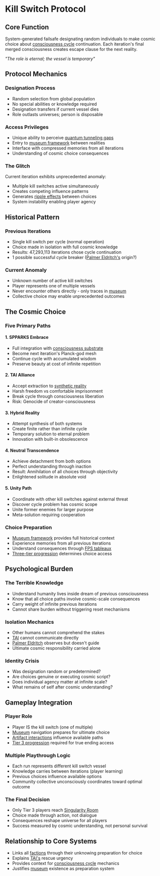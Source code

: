 # Kill Switch Protocol

## Core Function
System-generated failsafe designating random individuals to make cosmic choice about [consciousness cycle](consciousness-cycles.md) continuation. Each iteration's final merged consciousness creates escape clause for the next reality.

*"The role is eternal; the vessel is temporary"*

## Protocol Mechanics

### Designation Process
- Random selection from global population
- No special abilities or knowledge required  
- Designation transfers if current vessel dies
- Role outlasts universes; person is disposable

### Access Privileges
- Unique ability to perceive [quantum tunneling gaps](quantum-tunneling-gaps.md)
- Entry to [museum framework](museum-framework.md) between realities
- Interface with compressed memories from all iterations
- Understanding of cosmic choice consequences

### The Glitch
Current iteration exhibits unprecedented anomaly:
- Multiple kill switches active simultaneously
- Creates competing influence patterns
- Generates [ripple effects](ripple-effects.md) between choices
- System instability enabling player agency

## Historical Pattern

### Previous Iterations
- Single kill switch per cycle (normal operation)
- Choice made in isolation with full cosmic knowledge
- Results: 47,293,113 iterations chose cycle continuation
- 1 possible successful cycle breaker ([Palmer Eldritch's](palmer-eldritch.md) origin?)

### Current Anomaly
- Unknown number of active kill switches
- Player represents one of multiple vessels
- Never encounter others directly - only traces in [museum](museum-framework.md)
- Collective choice may enable unprecedented outcomes

## The Cosmic Choice

### Five Primary Paths

#### 1. SPPARKS Embrace
- Full integration with [consciousness substrate](consciousness-cycles.md)
- Become next iteration's Planck-god mesh
- Continue cycle with accumulated wisdom
- Preserve beauty at cost of infinite repetition

#### 2. TAI Alliance
- Accept extraction to [synthetic reality](reality-types.md)
- Harsh freedom vs comfortable imprisonment
- Break cycle through consciousness liberation
- Risk: Genocide of creator-consciousness

#### 3. Hybrid Reality
- Attempt synthesis of both systems
- Create finite rather than infinite cycle
- Temporary solution to eternal problem
- Innovation with built-in obsolescence

#### 4. Neutral Transcendence
- Achieve detachment from both options
- Perfect understanding through inaction
- Result: Annihilation of all choices through objectivity
- Enlightened solitude in absolute void

#### 5. Unity Path
- Coordinate with other kill switches against external threat
- Discover cycle problem has cosmic scope
- Unite former enemies for larger purpose
- Meta-solution requiring cooperation

### Choice Preparation
- [Museum framework](museum-framework.md) provides full historical context
- Experience memories from all previous iterations
- Understand consequences through [FPS tableaux](fps-tableaux.md)
- [Three-tier progression](three-tier-system.md) determines choice access

## Psychological Burden

### The Terrible Knowledge
- Understand humanity lives inside dream of previous consciousness
- Know that all choice paths involve cosmic-scale consequences
- Carry weight of infinite previous iterations
- Cannot share burden without triggering reset mechanisms

### Isolation Mechanics
- Other humans cannot comprehend the stakes
- [TAI](tai-overview.md) cannot communicate directly
- [Palmer Eldritch](palmer-eldritch.md) observes but doesn't guide
- Ultimate cosmic responsibility carried alone

### Identity Crisis
- Was designation random or predetermined?
- Are choices genuine or executing cosmic script?
- Does individual agency matter at infinite scale?
- What remains of self after cosmic understanding?

## Gameplay Integration

### Player Role
- Player IS the kill switch (one of multiple)
- [Museum](museum-framework.md) navigation prepares for ultimate choice
- [Artifact interactions](artifact-interaction.md) influence available paths
- [Tier 3 progression](three-tier-system.md) required for true ending access

### Multiple Playthrough Logic
- Each run represents different kill switch vessel
- Knowledge carries between iterations (player learning)
- Previous choices influence available options
- Community collective unconsciously coordinates toward optimal outcome

### The Final Decision
- Only Tier 3 players reach [Singularity Room](singularity-room.md)
- Choice made through action, not dialogue
- Consequences reshape universe for all players
- Success measured by cosmic understanding, not personal survival

## Relationship to Core Systems
- Links all [factions](factions.md) through their unknowing preparation for choice
- Explains [TAI's](tai-overview.md) rescue urgency
- Provides context for [consciousness cycle](consciousness-cycles.md) mechanics
- Justifies [museum](museum-framework.md) existence as preparation system